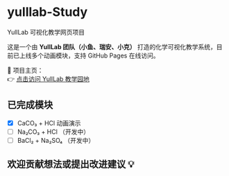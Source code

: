 # yulllab-Study
YullLab 可视化教学网页项目

这是一个由 **YullLab 团队（小鱼、瑞安、小克）** 打造的化学可视化教学系统，目前已上线多个动画模块，支持 GitHub Pages 在线访问。

📌 项目主页：  
👉 [点击访问 YullLab 教学园地](https://yull-t.github.io/yulllab-Study/)

## 已完成模块
- [x] CaCO₃ + HCl 动画演示
- [ ] Na₂CO₃ + HCl （开发中）
- [ ] BaCl₂ + Na₂SO₄ （开发中）

## 欢迎贡献想法或提出改进建议 💡

